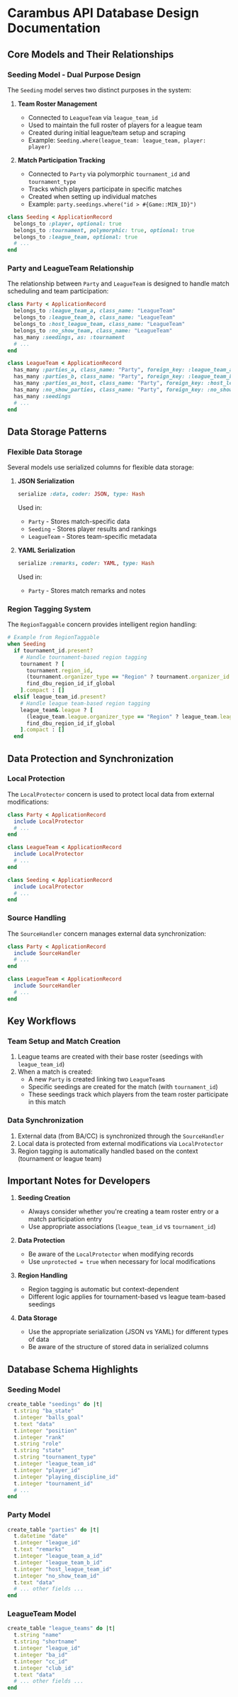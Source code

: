 # Carambus API Database Design Documentation

## Core Models and Their Relationships

### Seeding Model - Dual Purpose Design
The `Seeding` model serves two distinct purposes in the system:

1. **Team Roster Management**
   - Connected to `LeagueTeam` via `league_team_id`
   - Used to maintain the full roster of players for a league team
   - Created during initial league/team setup and scraping
   - Example: `Seeding.where(league_team: league_team, player: player)`

2. **Match Participation Tracking**
   - Connected to `Party` via polymorphic `tournament_id` and `tournament_type`
   - Tracks which players participate in specific matches
   - Created when setting up individual matches
   - Example: `party.seedings.where("id > #{Game::MIN_ID}")`

```ruby
class Seeding < ApplicationRecord
  belongs_to :player, optional: true
  belongs_to :tournament, polymorphic: true, optional: true
  belongs_to :league_team, optional: true
  # ...
end
```

### Party and LeagueTeam Relationship
The relationship between `Party` and `LeagueTeam` is designed to handle match scheduling and team participation:

```ruby
class Party < ApplicationRecord
  belongs_to :league_team_a, class_name: "LeagueTeam"
  belongs_to :league_team_b, class_name: "LeagueTeam"
  belongs_to :host_league_team, class_name: "LeagueTeam"
  belongs_to :no_show_team, class_name: "LeagueTeam"
  has_many :seedings, as: :tournament
  # ...
end

class LeagueTeam < ApplicationRecord
  has_many :parties_a, class_name: "Party", foreign_key: :league_team_a_id
  has_many :parties_b, class_name: "Party", foreign_key: :league_team_b_id
  has_many :parties_as_host, class_name: "Party", foreign_key: :host_league_team_id
  has_many :no_show_parties, class_name: "Party", foreign_key: :no_show_team_id
  has_many :seedings
  # ...
end
```

## Data Storage Patterns

### Flexible Data Storage
Several models use serialized columns for flexible data storage:

1. **JSON Serialization**
   ```ruby
   serialize :data, coder: JSON, type: Hash
   ```
   Used in:
   - `Party` - Stores match-specific data
   - `Seeding` - Stores player results and rankings
   - `LeagueTeam` - Stores team-specific metadata

2. **YAML Serialization**
   ```ruby
   serialize :remarks, coder: YAML, type: Hash
   ```
   Used in:
   - `Party` - Stores match remarks and notes

### Region Tagging System
The `RegionTaggable` concern provides intelligent region handling:

```ruby
# Example from RegionTaggable
when Seeding
  if tournament_id.present?
    # Handle tournament-based region tagging
    tournament ? [
      tournament.region_id,
      (tournament.organizer_type == "Region" ? tournament.organizer_id : nil),
      find_dbu_region_id_if_global
    ].compact : []
  elsif league_team_id.present?
    # Handle league team-based region tagging
    league_team&.league ? [
      (league_team.league.organizer_type == "Region" ? league_team.league.organizer_id : nil),
      find_dbu_region_id_if_global
    ].compact : []
  end
```

## Data Protection and Synchronization

### Local Protection
The `LocalProtector` concern is used to protect local data from external modifications:

```ruby
class Party < ApplicationRecord
  include LocalProtector
  # ...
end

class LeagueTeam < ApplicationRecord
  include LocalProtector
  # ...
end

class Seeding < ApplicationRecord
  include LocalProtector
  # ...
end
```

### Source Handling
The `SourceHandler` concern manages external data synchronization:

```ruby
class Party < ApplicationRecord
  include SourceHandler
  # ...
end

class LeagueTeam < ApplicationRecord
  include SourceHandler
  # ...
end
```

## Key Workflows

### Team Setup and Match Creation
1. League teams are created with their base roster (seedings with `league_team_id`)
2. When a match is created:
   - A new `Party` is created linking two `LeagueTeam`s
   - Specific seedings are created for the match (with `tournament_id`)
   - These seedings track which players from the team roster participate in this match

### Data Synchronization
1. External data (from BA/CC) is synchronized through the `SourceHandler`
2. Local data is protected from external modifications via `LocalProtector`
3. Region tagging is automatically handled based on the context (tournament or league team)

## Important Notes for Developers

1. **Seeding Creation**
   - Always consider whether you're creating a team roster entry or a match participation entry
   - Use appropriate associations (`league_team_id` vs `tournament_id`)

2. **Data Protection**
   - Be aware of the `LocalProtector` when modifying records
   - Use `unprotected = true` when necessary for local modifications

3. **Region Handling**
   - Region tagging is automatic but context-dependent
   - Different logic applies for tournament-based vs league team-based seedings

4. **Data Storage**
   - Use the appropriate serialization (JSON vs YAML) for different types of data
   - Be aware of the structure of stored data in serialized columns

## Database Schema Highlights

### Seeding Model
```ruby
create_table "seedings" do |t|
  t.string "ba_state"
  t.integer "balls_goal"
  t.text "data"
  t.integer "position"
  t.integer "rank"
  t.string "role"
  t.string "state"
  t.string "tournament_type"
  t.integer "league_team_id"
  t.integer "player_id"
  t.integer "playing_discipline_id"
  t.integer "tournament_id"
  # ...
end
```

### Party Model
```ruby
create_table "parties" do |t|
  t.datetime "date"
  t.integer "league_id"
  t.text "remarks"
  t.integer "league_team_a_id"
  t.integer "league_team_b_id"
  t.integer "host_league_team_id"
  t.integer "no_show_team_id"
  t.text "data"
  # ... other fields ...
end
```

### LeagueTeam Model
```ruby
create_table "league_teams" do |t|
  t.string "name"
  t.string "shortname"
  t.integer "league_id"
  t.integer "ba_id"
  t.integer "cc_id"
  t.integer "club_id"
  t.text "data"
  # ... other fields ...
end
``` 